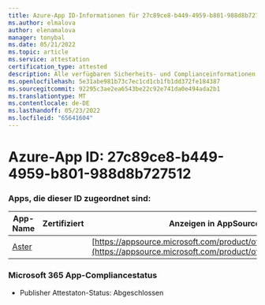 ```yaml
---
title: Azure-App ID-Informationen für 27c89ce8-b449-4959-b801-988d8b727512
ms.author: elmalova
author: elenamalova
manager: tonybal
ms.date: 05/21/2022
ms.topic: article
ms.service: attestation
certification_type: attested
description: Alle verfügbaren Sicherheits- und Complianceinformationen für 27c89ce8-b449-4959-b801-988d8b727512.
ms.openlocfilehash: 5e31abe981b73c7ec1cd1cb1fb1dd372fe184387
ms.sourcegitcommit: 92295c3ae2ea6543be22c92e741da0e494ada2b1
ms.translationtype: MT
ms.contentlocale: de-DE
ms.lasthandoff: 05/23/2022
ms.locfileid: "65641604"
---
```

# <a name="azure-app-id-27c89ce8-b449-4959-b801-988d8b727512"></a>Azure-App ID: 27c89ce8-b449-4959-b801-988d8b727512


### <a name="apps-associated-with-this-id"></a>Apps, die dieser ID zugeordnet sind:
| **App-Name** | **Zertifiziert** | **Anzeigen in AppSource** |
|--------------|---------------|-----------------------|
| [Aster](../forward/WA200002379.md) |  | [https://appsource.microsoft.com/product/office/WA200002379](https://appsource.microsoft.com/product/office/WA200002379) |

### <a name="microsoft-365-app-compliance-status"></a>Microsoft 365 App-Compliancestatus
- Publisher Attestaton-Status: Abgeschlossen
